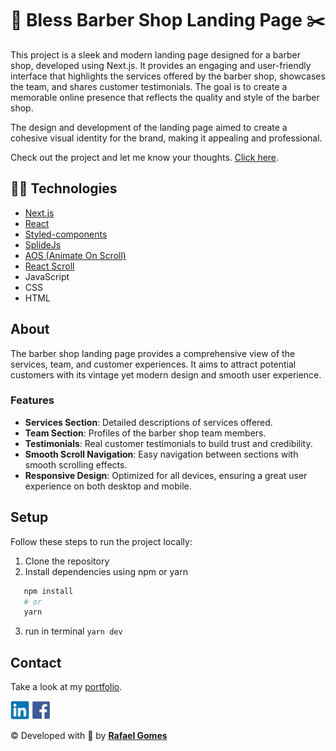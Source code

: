 # :barber: Bless Barber Shop Landing Page :scissors:

This project is a sleek and modern landing page designed for a barber shop, developed using Next.js. It provides an engaging and user-friendly interface that highlights the services offered by the barber shop, showcases the team, and shares customer testimonials. The goal is to create a memorable online presence that reflects the quality and style of the barber shop.

The design and development of the landing page aimed to create a cohesive visual identity for the brand, making it appealing and professional.

Check out the project and let me know your thoughts. [Click here](https://blessbarbershop.netlify.app/).

## :technologist: Technologies

-   [Next.js](https://nextjs.org/)
-   [React](https://reactjs.org/)
-   [Styled-components](https://styled-components.com/)
-   [SplideJs](https://splidejs.com/integration/react-splide/)
-   [AOS (Animate On Scroll)](https://michalsnik.github.io/aos/)
-   [React Scroll](https://www.npmjs.com/package/react-scroll)
-   JavaScript
-   CSS
-   HTML

## About

The barber shop landing page provides a comprehensive view of the services, team, and customer experiences. It aims to attract potential customers with its vintage yet modern design and smooth user experience.

### Features

-   **Services Section**: Detailed descriptions of services offered.
-   **Team Section**: Profiles of the barber shop team members.
-   **Testimonials**: Real customer testimonials to build trust and credibility.
-   **Smooth Scroll Navigation**: Easy navigation between sections with smooth scrolling effects.
-   **Responsive Design**: Optimized for all devices, ensuring a great user experience on both desktop and mobile.

## Setup

Follow these steps to run the project locally:

1. Clone the repository
2. Install dependencies using npm or yarn

```bash
   npm install
   # or
   yarn
```

3. run in terminal `yarn dev`

## Contact

Take a look at my [portfolio](https://rafaelgomes.netlify.app?utm_source=github&utm_medium=readme_project&utm_campaign=heroFinder).

<a href="https://www.linkedin.com/in/dev-rafael-gomes/"><img src="https://raw.githubusercontent.com/devicons/devicon/master/icons/linkedin/linkedin-original.svg" width="30" heigth="30" alt="Rafael-linkedn"></a>
<a href="https://www.facebook.com/rafael.gomes.961pl/"><img src="https://raw.githubusercontent.com/devicons/devicon/master/icons/facebook/facebook-original.svg" width="30" heigth="30" alt="Rafael-facebook"></a>

:copyright: Developed with 💜 by **[Rafael Gomes](https://rafaelgomes.netlify.app?utm_source=github&utm_medium=readme_project&utm_campaign=lp_blessbarbershop)**
